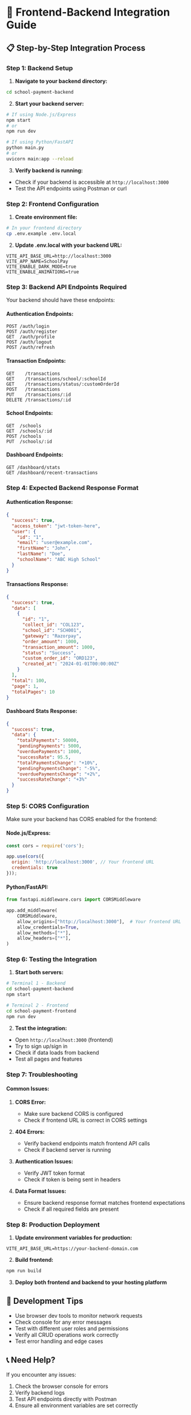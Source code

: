 # 🚀 Frontend-Backend Integration Guide

## 📋 **Step-by-Step Integration Process**

### **Step 1: Backend Setup**

1. **Navigate to your backend directory:**
```bash
cd school-payment-backend
```

2. **Start your backend server:**
```bash
# If using Node.js/Express
npm start
# or
npm run dev

# If using Python/FastAPI
python main.py
# or
uvicorn main:app --reload
```

3. **Verify backend is running:**
- Check if your backend is accessible at `http://localhost:3000`
- Test the API endpoints using Postman or curl

### **Step 2: Frontend Configuration**

1. **Create environment file:**
```bash
# In your frontend directory
cp .env.example .env.local
```

2. **Update .env.local with your backend URL:**
```env
VITE_API_BASE_URL=http://localhost:3000
VITE_APP_NAME=SchoolPay
VITE_ENABLE_DARK_MODE=true
VITE_ENABLE_ANIMATIONS=true
```

### **Step 3: Backend API Endpoints Required**

Your backend should have these endpoints:

#### **Authentication Endpoints:**
```
POST /auth/login
POST /auth/register
GET  /auth/profile
POST /auth/logout
POST /auth/refresh
```

#### **Transaction Endpoints:**
```
GET    /transactions
GET    /transactions/school/:schoolId
GET    /transactions/status/:customOrderId
POST   /transactions
PUT    /transactions/:id
DELETE /transactions/:id
```

#### **School Endpoints:**
```
GET  /schools
GET  /schools/:id
POST /schools
PUT  /schools/:id
```

#### **Dashboard Endpoints:**
```
GET /dashboard/stats
GET /dashboard/recent-transactions
```

### **Step 4: Expected Backend Response Format**

#### **Authentication Response:**
```json
{
  "success": true,
  "access_token": "jwt-token-here",
  "user": {
    "id": "1",
    "email": "user@example.com",
    "firstName": "John",
    "lastName": "Doe",
    "schoolName": "ABC High School"
  }
}
```

#### **Transactions Response:**
```json
{
  "success": true,
  "data": [
    {
      "id": "1",
      "collect_id": "COL123",
      "school_id": "SCH001",
      "gateway": "Razorpay",
      "order_amount": 1000,
      "transaction_amount": 1000,
      "status": "Success",
      "custom_order_id": "ORD123",
      "created_at": "2024-01-01T00:00:00Z"
    }
  ],
  "total": 100,
  "page": 1,
  "totalPages": 10
}
```

#### **Dashboard Stats Response:**
```json
{
  "success": true,
  "data": {
    "totalPayments": 50000,
    "pendingPayments": 5000,
    "overduePayments": 1000,
    "successRate": 95.5,
    "totalPaymentsChange": "+10%",
    "pendingPaymentsChange": "-5%",
    "overduePaymentsChange": "+2%",
    "successRateChange": "+3%"
  }
}
```

### **Step 5: CORS Configuration**

Make sure your backend has CORS enabled for the frontend:

#### **Node.js/Express:**
```javascript
const cors = require('cors');

app.use(cors({
  origin: 'http://localhost:3000', // Your frontend URL
  credentials: true
}));
```

#### **Python/FastAPI:**
```python
from fastapi.middleware.cors import CORSMiddleware

app.add_middleware(
    CORSMiddleware,
    allow_origins=["http://localhost:3000"],  # Your frontend URL
    allow_credentials=True,
    allow_methods=["*"],
    allow_headers=["*"],
)
```

### **Step 6: Testing the Integration**

1. **Start both servers:**
```bash
# Terminal 1 - Backend
cd school-payment-backend
npm start

# Terminal 2 - Frontend
cd school-payment-frontend
npm run dev
```

2. **Test the integration:**
- Open `http://localhost:3000` (frontend)
- Try to sign up/sign in
- Check if data loads from backend
- Test all pages and features

### **Step 7: Troubleshooting**

#### **Common Issues:**

1. **CORS Error:**
   - Make sure backend CORS is configured
   - Check if frontend URL is correct in CORS settings

2. **404 Errors:**
   - Verify backend endpoints match frontend API calls
   - Check if backend server is running

3. **Authentication Issues:**
   - Verify JWT token format
   - Check if token is being sent in headers

4. **Data Format Issues:**
   - Ensure backend response format matches frontend expectations
   - Check if all required fields are present

### **Step 8: Production Deployment**

1. **Update environment variables for production:**
```env
VITE_API_BASE_URL=https://your-backend-domain.com
```

2. **Build frontend:**
```bash
npm run build
```

3. **Deploy both frontend and backend to your hosting platform**

## 🔧 **Development Tips**

- Use browser dev tools to monitor network requests
- Check console for any error messages
- Test with different user roles and permissions
- Verify all CRUD operations work correctly
- Test error handling and edge cases

## 📞 **Need Help?**

If you encounter any issues:
1. Check the browser console for errors
2. Verify backend logs
3. Test API endpoints directly with Postman
4. Ensure all environment variables are set correctly
